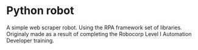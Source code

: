 # Python robot

A simple web scraper robot. Using the RPA framework set of libraries. Originaly made as a result of completing the Robocorp Level I Automation Developer training.
